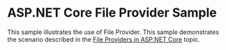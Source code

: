 # ASP.NET Core File Provider Sample

This sample illustrates the use of File Provider. This sample demonstrates the scenario described in the [File Providers in ASP.NET Core](../../../../file-providers.md) topic.